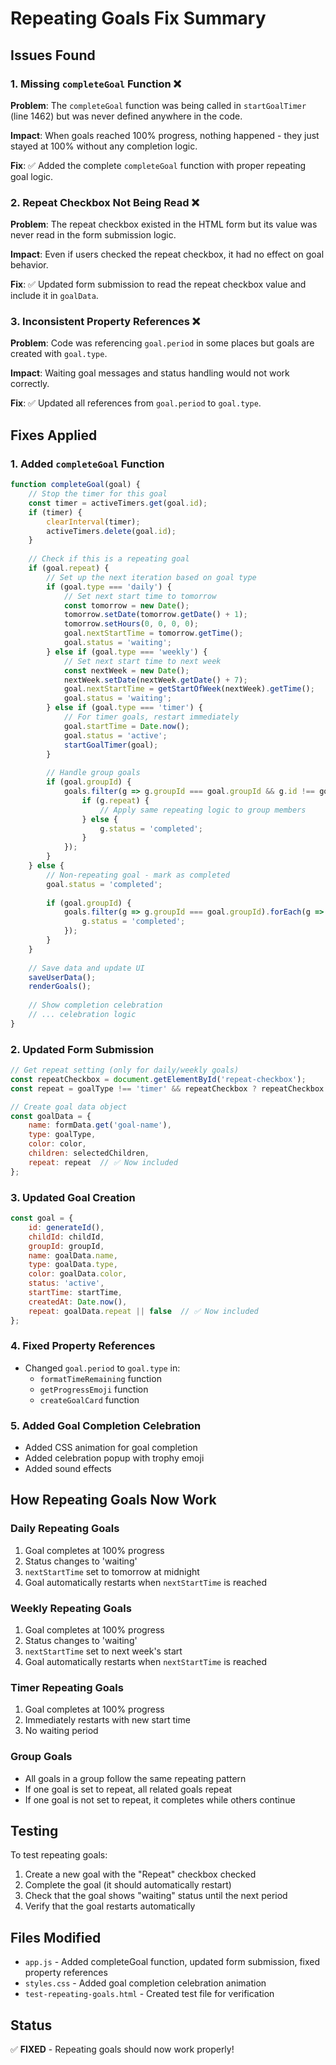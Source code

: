 # Repeating Goals Fix Summary

## Issues Found

### 1. **Missing `completeGoal` Function** ❌
**Problem**: The `completeGoal` function was being called in `startGoalTimer` (line 1462) but was never defined anywhere in the code.

**Impact**: When goals reached 100% progress, nothing happened - they just stayed at 100% without any completion logic.

**Fix**: ✅ Added the complete `completeGoal` function with proper repeating goal logic.

### 2. **Repeat Checkbox Not Being Read** ❌
**Problem**: The repeat checkbox existed in the HTML form but its value was never read in the form submission logic.

**Impact**: Even if users checked the repeat checkbox, it had no effect on goal behavior.

**Fix**: ✅ Updated form submission to read the repeat checkbox value and include it in `goalData`.

### 3. **Inconsistent Property References** ❌
**Problem**: Code was referencing `goal.period` in some places but goals are created with `goal.type`.

**Impact**: Waiting goal messages and status handling would not work correctly.

**Fix**: ✅ Updated all references from `goal.period` to `goal.type`.

## Fixes Applied

### 1. Added `completeGoal` Function
```javascript
function completeGoal(goal) {
    // Stop the timer for this goal
    const timer = activeTimers.get(goal.id);
    if (timer) {
        clearInterval(timer);
        activeTimers.delete(goal.id);
    }
    
    // Check if this is a repeating goal
    if (goal.repeat) {
        // Set up the next iteration based on goal type
        if (goal.type === 'daily') {
            // Set next start time to tomorrow
            const tomorrow = new Date();
            tomorrow.setDate(tomorrow.getDate() + 1);
            tomorrow.setHours(0, 0, 0, 0);
            goal.nextStartTime = tomorrow.getTime();
            goal.status = 'waiting';
        } else if (goal.type === 'weekly') {
            // Set next start time to next week
            const nextWeek = new Date();
            nextWeek.setDate(nextWeek.getDate() + 7);
            goal.nextStartTime = getStartOfWeek(nextWeek).getTime();
            goal.status = 'waiting';
        } else if (goal.type === 'timer') {
            // For timer goals, restart immediately
            goal.startTime = Date.now();
            goal.status = 'active';
            startGoalTimer(goal);
        }
        
        // Handle group goals
        if (goal.groupId) {
            goals.filter(g => g.groupId === goal.groupId && g.id !== goal.id).forEach(g => {
                if (g.repeat) {
                    // Apply same repeating logic to group members
                } else {
                    g.status = 'completed';
                }
            });
        }
    } else {
        // Non-repeating goal - mark as completed
        goal.status = 'completed';
        
        if (goal.groupId) {
            goals.filter(g => g.groupId === goal.groupId).forEach(g => {
                g.status = 'completed';
            });
        }
    }
    
    // Save data and update UI
    saveUserData();
    renderGoals();
    
    // Show completion celebration
    // ... celebration logic
}
```

### 2. Updated Form Submission
```javascript
// Get repeat setting (only for daily/weekly goals)
const repeatCheckbox = document.getElementById('repeat-checkbox');
const repeat = goalType !== 'timer' && repeatCheckbox ? repeatCheckbox.checked : false;

// Create goal data object
const goalData = {
    name: formData.get('goal-name'),
    type: goalType,
    color: color,
    children: selectedChildren,
    repeat: repeat  // ✅ Now included
};
```

### 3. Updated Goal Creation
```javascript
const goal = {
    id: generateId(),
    childId: childId,
    groupId: groupId,
    name: goalData.name,
    type: goalData.type,
    color: goalData.color,
    status: 'active',
    startTime: startTime,
    createdAt: Date.now(),
    repeat: goalData.repeat || false  // ✅ Now included
};
```

### 4. Fixed Property References
- Changed `goal.period` to `goal.type` in:
  - `formatTimeRemaining` function
  - `getProgressEmoji` function  
  - `createGoalCard` function

### 5. Added Goal Completion Celebration
- Added CSS animation for goal completion
- Added celebration popup with trophy emoji
- Added sound effects

## How Repeating Goals Now Work

### Daily Repeating Goals
1. Goal completes at 100% progress
2. Status changes to 'waiting'
3. `nextStartTime` set to tomorrow at midnight
4. Goal automatically restarts when `nextStartTime` is reached

### Weekly Repeating Goals
1. Goal completes at 100% progress
2. Status changes to 'waiting'
3. `nextStartTime` set to next week's start
4. Goal automatically restarts when `nextStartTime` is reached

### Timer Repeating Goals
1. Goal completes at 100% progress
2. Immediately restarts with new start time
3. No waiting period

### Group Goals
- All goals in a group follow the same repeating pattern
- If one goal is set to repeat, all related goals repeat
- If one goal is not set to repeat, it completes while others continue

## Testing

To test repeating goals:

1. Create a new goal with the "Repeat" checkbox checked
2. Complete the goal (it should automatically restart)
3. Check that the goal shows "waiting" status until the next period
4. Verify that the goal restarts automatically

## Files Modified

- `app.js` - Added completeGoal function, updated form submission, fixed property references
- `styles.css` - Added goal completion celebration animation
- `test-repeating-goals.html` - Created test file for verification

## Status

✅ **FIXED** - Repeating goals should now work properly! 
